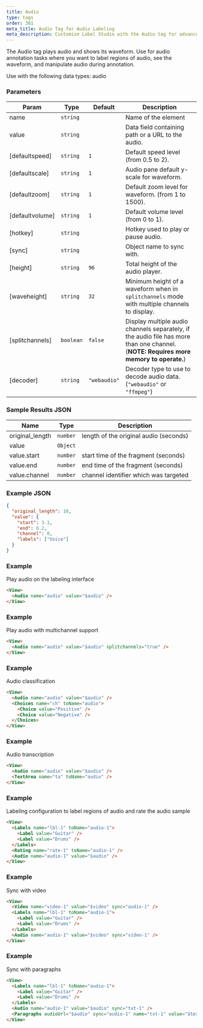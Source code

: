 ```yaml
---
title: Audio
type: tags
order: 301
meta_title: Audio Tag for Audio Labeling
meta_description: Customize Label Studio with the Audio tag for advanced audio annotation tasks for machine learning and data science projects.
---
```


The Audio tag plays audio and shows its waveform. Use for audio annotation tasks where you want to label regions of audio, see the waveform, and manipulate audio during annotation.

Use with the following data types: audio

### Parameters

| Param | Type | Default | Description |
| --- | --- | --- | --- |
| name | <code>string</code> |  | Name of the element |
| value | <code>string</code> |  | Data field containing path or a URL to the audio. |
| [defaultspeed] | <code>string</code> | <code>1</code> | Default speed level (from 0.5 to 2). |
| [defaultscale] | <code>string</code> | <code>1</code> | Audio pane default y-scale for waveform. |
| [defaultzoom] | <code>string</code> | <code>1</code> | Default zoom level for waveform. (from 1 to 1500). |
| [defaultvolume] | <code>string</code> | <code>1</code> | Default volume level (from 0 to 1). |
| [hotkey] | <code>string</code> |  | Hotkey used to play or pause audio. |
| [sync] | <code>string</code> |  | Object name to sync with. |
| [height] | <code>string</code> | <code>96</code> | Total height of the audio player. |
| [waveheight] | <code>string</code> | <code>32</code> | Minimum height of a waveform when in `splitchannels` mode with multiple channels to display. |
| [splitchannels] | <code>boolean</code> | <code>false</code> | Display multiple audio channels separately, if the audio file has more than one channel. (**NOTE: Requires more memory to operate.**) |
| [decoder] | <code>string</code> | <code>&quot;webaudio&quot;</code> | Decoder type to use to decode audio data. (`"webaudio"` or `"ffmpeg"`) |

### Sample Results JSON

| Name | Type | Description |
| --- | --- | --- |
| original_length | <code>number</code> | length of the original audio (seconds) |
| value | <code>Object</code> |  |
| value.start | <code>number</code> | start time of the fragment (seconds) |
| value.end | <code>number</code> | end time of the fragment (seconds) |
| value.channel | <code>number</code> | channel identifier which was targeted |

### Example JSON
```json
{
  "original_length": 18,
  "value": {
    "start": 3.1,
    "end": 8.2,
    "channel": 0,
    "labels": ["Voice"]
  }
}
```

### Example

Play audio on the labeling interface

```html
<View>
  <Audio name="audio" value="$audio" />
</View>
```
### Example

Play audio with multichannel support

```html
<View>
  <Audio name="audio" value="$audio" splitchannels="true" />
</View>
```
### Example

Audio classification

```html
<View>
  <Audio name="audio" value="$audio" />
  <Choices name="ch" toName="audio">
    <Choice value="Positive" />
    <Choice value="Negative" />
  </Choices>
</View>
```
### Example

Audio transcription

```html
<View>
  <Audio name="audio" value="$audio" />
  <TextArea name="ta" toName="audio" />
</View>
```
### Example

Labeling configuration to label regions of audio and rate the audio sample

```html
<View>
  <Labels name="lbl-1" toName="audio-1">
    <Label value="Guitar" />
    <Label value="Drums" />
  </Labels>
  <Rating name="rate-1" toName="audio-1" />
  <Audio name="audio-1" value="$audio" />
</View>
```
### Example

Sync with video

```html
<View>
  <Video name="video-1" value="$video" sync="audio-1" />
  <Labels name="lbl-1" toName="audio-1">
    <Label value="Guitar" />
    <Label value="Drums" />
  </Labels>
  <Audio name="audio-1" value="$video" sync="video-1" />
</View>
```
### Example

Sync with paragraphs

```html
<View>
  <Labels name="lbl-1" toName="audio-1">
    <Label value="Guitar" />
    <Label value="Drums" />
  </Labels>
  <Audio name="audio-1" value="$audio" sync="txt-1" />
  <Paragraphs audioUrl="$audio" sync="audio-1" name="txt-1" value="$text" layout="dialogue" showplayer="true" />
</View>
```
